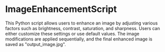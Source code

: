 # ImageEnhancementScript
This Python script allows users to enhance an image by adjusting various factors such as brightness, contrast, saturation, and sharpness. Users can either customize these settings or use default values. The image modifications are applied sequentially, and the final enhanced image is saved as "output_image.jpg".

